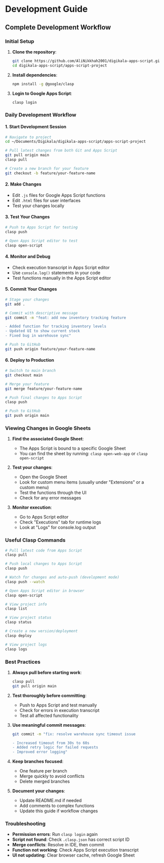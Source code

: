 # Development Guide

## Complete Development Workflow

### Initial Setup

1. **Clone the repository**:
   ```bash
   git clone https://github.com/AliNikkhah2001/digikala-apps-script.git
   cd digikala-apps-script/apps-script-project
   ```

2. **Install dependencies**:
   ```bash
   npm install -g @google/clasp
   ```

3. **Login to Google Apps Script**:
   ```bash
   clasp login
   ```

### Daily Development Workflow

#### 1. Start Development Session
```bash
# Navigate to project
cd ~/Documents/Digikala/digikala-apps-script/apps-script-project

# Pull latest changes from both Git and Apps Script
git pull origin main
clasp pull

# Create a new branch for your feature
git checkout -b feature/your-feature-name
```

#### 2. Make Changes
- Edit `.js` files for Google Apps Script functions
- Edit `.html` files for user interfaces
- Test your changes locally

#### 3. Test Your Changes
```bash
# Push to Apps Script for testing
clasp push

# Open Apps Script editor to test
clasp open-script
```

#### 4. Monitor and Debug
- Check execution transcript in Apps Script editor
- Use `console.log()` statements in your code
- Test functions manually in the Apps Script editor

#### 5. Commit Your Changes
```bash
# Stage your changes
git add .

# Commit with descriptive message
git commit -m "feat: add new inventory tracking feature

- Added function for tracking inventory levels
- Updated UI to show current stock
- Fixed bug in warehouse sync"

# Push to GitHub
git push origin feature/your-feature-name
```

#### 6. Deploy to Production
```bash
# Switch to main branch
git checkout main

# Merge your feature
git merge feature/your-feature-name

# Push final changes to Apps Script
clasp push

# Push to GitHub
git push origin main
```

### Viewing Changes in Google Sheets

1. **Find the associated Google Sheet**:
   - The Apps Script is bound to a specific Google Sheet
   - You can find the sheet by running: `clasp open-web-app` or `clasp open-script`

2. **Test your changes**:
   - Open the Google Sheet
   - Look for custom menu items (usually under "Extensions" or a custom menu)
   - Test the functions through the UI
   - Check for any error messages

3. **Monitor execution**:
   - Go to Apps Script editor
   - Check "Executions" tab for runtime logs
   - Look at "Logs" for console.log output

### Useful Clasp Commands

```bash
# Pull latest code from Apps Script
clasp pull

# Push local changes to Apps Script
clasp push

# Watch for changes and auto-push (development mode)
clasp push --watch

# Open Apps Script editor in browser
clasp open-script

# View project info
clasp list

# View project status
clasp status

# Create a new version/deployment
clasp deploy

# View project logs
clasp logs
```

### Best Practices

1. **Always pull before starting work**:
   ```bash
   clasp pull
   git pull origin main
   ```

2. **Test thoroughly before committing**:
   - Push to Apps Script and test manually
   - Check for errors in execution transcript
   - Test all affected functionality

3. **Use meaningful commit messages**:
   ```bash
   git commit -m "fix: resolve warehouse sync timeout issue
   
   - Increased timeout from 30s to 60s
   - Added retry logic for failed requests
   - Improved error logging"
   ```

4. **Keep branches focused**:
   - One feature per branch
   - Merge quickly to avoid conflicts
   - Delete merged branches

5. **Document your changes**:
   - Update README.md if needed
   - Add comments to complex functions
   - Update this guide if workflow changes

### Troubleshooting

- **Permission errors**: Run `clasp login` again
- **Script not found**: Check `.clasp.json` has correct script ID
- **Merge conflicts**: Resolve in IDE, then commit
- **Function not working**: Check Apps Script execution transcript
- **UI not updating**: Clear browser cache, refresh Google Sheet

